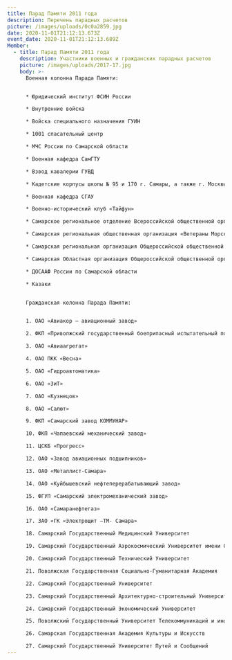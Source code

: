 ```yaml
---
title: Парад Памяти 2011 года
description: Перечень парадных расчетов
picture: /images/uploads/0c0a2859.jpg
date: 2020-11-01T21:12:13.673Z
event_date: 2020-11-01T21:12:13.689Z
Member:
  - title: Парад Памяти 2011 года
    description: Участники военных и гражданских парадных расчетов
    picture: /images/uploads/2017-17.jpg
    body: >-
      Военная колонна Парада Памяти:


      * Юридический институт ФСИН России

      * Внутренние войска

      * Войска специального назначения ГУИН

      * 1001 спасательный центр

      * МЧС России по Самарской области

      * Военная кафедра СамГТУ 

      * Взвод кавалерии ГУВД

      * Кадетские корпусы школы № 95 и 170 г. Самары, а также г. Москвы и Нижнего Новгорода

      * Военная кафедра СГАУ

      * Военно-исторический клуб «Тайфун»

      * Самарское региональное отделение Всероссийской общественной организации «БОЕВОЕ БРАТСТВО»

      * Самарская региональная общественная организация «Ветераны Морской Пехоты и Спецназа ВМФ»

      * Самарская региональная организация Общероссийской общественной организации инвалидов войны в Афганистане и военной травмы – «Инвалиды войны»

      * Самарская Областная организация Общероссийской общественной организации «Российского Союза ветеранов Афганистана»

      * ДОСААФ России по Самарской области

      * Казаки


      Гражданская колонна Парада Памяти: 


      1. ОАО «Авиакор – авиационный завод»  

      2. ФКП «Приволжский государственный боеприпасный испытательный полигон»

      3. ОАО «Авиаагрегат»

      4. ОАО ПКК «Весна»

      5. ОАО «Гидроавтоматика»

      6. ОАО «ЗиТ»

      7. ОАО «Кузнецов»

      8. ОАО «Салют»

      9. ФКП «Самарский завод КОММУНАР»

      10. ФКП «Чапаевский механический завод»

      11. ЦСКБ «Прогресс»

      12. ОАО «Завод авиационных подшипников»

      13. ОАО «Металлист-Самара»

      14. ОАО «Куйбышевский нефтеперерабатывающий завод»

      15. ФГУП «Самарский электромеханический завод»

      16. ОАО «Самаранефтегаз»

      17. ЗАО «ГК «Электрощит –ТМ- Самара»

      18. Самарский Государственный Медицинский Университет

      19. Самарский Государственный Аэрокосмический Университет имени С.П. Королева

      20. Самарский Государственный Технический Университет

      21. Поволжская Государственная Социально-Гуманитарная Академия

      22. Самарский Государственный Университет

      23. Самарский Государственный Архитектурно-строительный Университет

      24. Самарский Государственный Экономический Университет

      25. Поволжский Государственный Университет Телекоммуникаций и информатики

      26. Самарская Государственная Академия Культуры и Искусств

      27. Самарский Государственный Университет Путей и Сообщений
---
```

